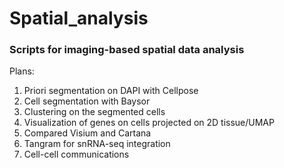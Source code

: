 # Spatial_analysis

### Scripts for imaging-based spatial data analysis
Plans:
1. Priori segmentation on DAPI with Cellpose
2. Cell segmentation with Baysor
3. Clustering on the segmented cells
4. Visualization of genes on cells projected on 2D tissue/UMAP
5. Compared Visium and Cartana
6. Tangram for snRNA-seq integration
7. Cell-cell communications
